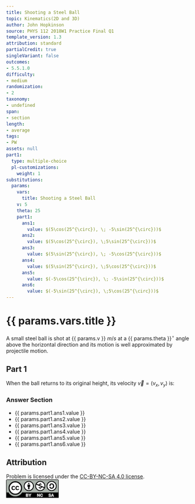 ```yaml
---
title: Shooting a Steel Ball
topic: Kinematics(2D and 3D)
author: John Hopkinson
source: PHYS 112 2018W1 Practice Final Q1
template_version: 1.3
attribution: standard
partialCredit: true
singleVariant: false
outcomes:
- 5.5.1.0
difficulty:
- medium
randomization:
- 2
taxonomy:
- undefined
span:
- section
length:
- average
tags:
- PW
assets: null
part1:
  type: multiple-choice
  pl-customizations:
    weight: 1
substitutions:
  params:
    vars:
      title: Shooting a Steel Ball
    v: 5
    theta: 25
    part1:
      ans1:
        value: $(5\cos(25^{\circ}), \; -5\sin(25^{\circ}))$
      ans2:
        value: $(5\cos(25^{\circ}), \;5\sin(25^{\circ}))$
      ans3:
        value: $(5\sin(25^{\circ}), \; -5\cos(25^{\circ}))$
      ans4:
        value: $(5\sin(25^{\circ}), \;5\cos(25^{\circ}))$
      ans5:
        value: $(-5\cos(25^{\circ}), \; -5\sin(25^{\circ}))$
      ans6:
        value: $(-5\sin(25^{\circ}), \;5\cos(25^{\circ}))$
---
```

# {{ params.vars.title }}
A small steel ball is shot at {{ params.v }} $m/s$ at a {{ params.theta }}$^{\circ}$ angle above the horizontal direction and its motion is well approximated by projectile motion.

## Part 1

When the ball returns to its original height, its velocity $\overrightarrow{v} = (v_x, v_y)$ is:

### Answer Section

- {{ params.part1.ans1.value }}
- {{ params.part1.ans2.value }}
- {{ params.part1.ans3.value }}
- {{ params.part1.ans4.value }}
- {{ params.part1.ans5.value }}
- {{ params.part1.ans6.value }}

## Attribution

Problem is licensed under the [CC-BY-NC-SA 4.0 license](https://creativecommons.org/licenses/by-nc-sa/4.0/).<br> ![The Creative Commons 4.0 license requiring attribution-BY, non-commercial-NC, and share-alike-SA license.](https://raw.githubusercontent.com/firasm/bits/master/by-nc-sa.png)